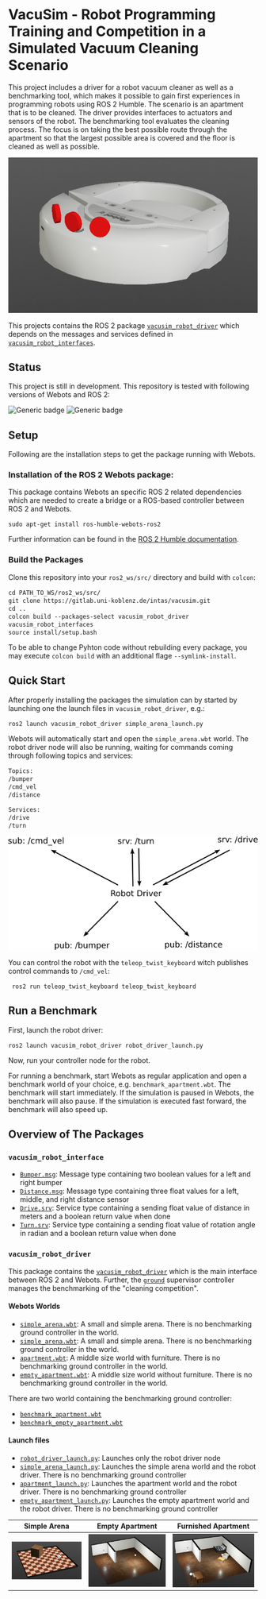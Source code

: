 # VacuSim - Robot Programming Training and Competition in a Simulated Vacuum Cleaning Scenario

This project includes a driver for a robot vacuum cleaner as well as a benchmarking tool, which makes it possible to gain first experiences in programming robots using ROS 2 Humble.
The scenario is an apartment that is to be cleaned.
The driver provides interfaces to actuators and sensors of the robot.
The benchmarking tool evaluates the cleaning process.
The focus is on taking the best possible route through the apartment so that the largest possible area is covered and the floor is cleaned as well as possible.

![robot](./.images/robot.png)


This projects contains the ROS 2 package [`vacusim_robot_driver`](./vacusim_robot_driver/) which depends on the messages and services defined in [`vacusim_robot_interfaces`](./vacusim_robot_interfaces/).

## Status
This project is still in development. This repository is tested with following versions of Webots and ROS 2:

![Generic badge](https://img.shields.io/badge/Webots-2023b-g.svg) ![Generic badge](https://img.shields.io/badge/ROS_2-Humble-g.svg)

## Setup
Following are the installation steps to get the package running with Webots.

### Installation of the ROS 2 Webots package:
This package contains Webots an specific ROS 2 related dependencies which are needed to create a bridge or a ROS-based controller between ROS 2 and Webots.
```
sudo apt-get install ros-humble-webots-ros2
```
Further information can be found in the [ROS 2 Humble documentation](https://docs.ros.org/en/humble/Tutorials/Advanced/Simulators/Webots/Installation-Ubuntu.html).

### Build the Packages
Clone this repository into your `ros2_ws/src/` directory and build with `colcon`:
```
cd PATH_TO_WS/ros2_ws/src/
git clone https://gitlab.uni-koblenz.de/intas/vacusim.git
cd ..
colcon build --packages-select vacusim_robot_driver vacusim_robot_interfaces
source install/setup.bash
```
To be able to change Pyhton code without rebuilding every package, you may execute `colcon build` with an additional flage `--symlink-install`.

## Quick Start
After properly installing the packages the simulation can by started by launching one the launch files in `vacusim_robot_driver`, e.g.:
```
ros2 launch vacusim_robot_driver simple_arena_launch.py
``` 
Webots will automatically start and open the `simple_arena.wbt` world. The robot driver node will also be running, waiting for commands coming through following topics and services:

```
Topics:
/bumper
/cmd_vel
/distance
```
```
Services:
/drive
/turn
```

![topics and services](./.images/relations.png)

You can control the robot with the `teleop_twist_keyboard` witch publishes control commands to `/cmd_vel`:

```
 ros2 run teleop_twist_keyboard teleop_twist_keyboard 
```

## Run a Benchmark
First, launch the robot driver:
```
ros2 launch vacusim_robot_driver robot_driver_launch.py 
```
Now, run your controller node for the robot.

For running a benchmark, start Webots as regular application and open a benchmark world of your choice, e.g. `benchmark_apartment.wbt`.
The benchmark will start immediately.
If the simulation is paused in Webots, the benchmark will also pause.
If the simulation is executed fast forward, the benchmark will also speed up. 

## Overview of The Packages

### `vacusim_robot_interface`
- [`Bumper.msg`](./vacusim_robot_interfaces/msg/Bumper.msg): Message type containing two boolean values for a left and right bumper
- [`Distance.msg`](./vacusim_robot_interfaces/msg/Disntace.msg): Message type containing three float values for a left, middle, and right distance sensor
- [`Drive.srv`](./vacusim_robot_interfaces/srv/Drive.srv): Service type containing a sending float value of distance in meters and a boolean return value when done
- [`Turn.srv`](./vacusim_robot_interfaces/srv/Turn.srv): Service type containing a sending float value of rotation angle in radian and a boolean return value when done

### `vacusim_robot_driver`
This package contains the [`vacusim_robot_driver`](./vacusim_robot_driver/vacusim_robot_driver/vacusim_robot_driver.py) which is the main interface between ROS 2 and Webots. Further, the [`ground`](./vacusim_robot_driver/controllers/ground/) supervisor controller manages the benchmarking of the "cleaning competition".

#### Webots Worlds
- [`simple_arena.wbt`](./vacusim_robot_driver/worlds/simple_arena.wbt): A small and simple arena. There is no benchmarking ground controller in the world.
- [`simple_arena.wbt`](./vacusim_robot_driver/worlds/simple_arena.wbt): A small and simple arena. There is no benchmarking ground controller in the world.
- [`apartment.wbt`](./vacusim_robot_driver/worlds/apartment.wbt): A middle size world with furniture. There is no benchmarking ground controller in the world.
- [`empty_apartment.wbt`](./vacusim_robot_driver/worlds/empty_apartment.wbt): A middle size world without furniture. There is no benchmarking ground controller in the world.

There are two world containing the benchmarking ground controller:
- [`benchmark_apartment.wbt`](./vacusim_robot_driver/worlds/benchmark_apartment.wbt)
- [`benchmark_empty_apartment.wbt`](./vacusim_robot_driver/worlds/empty_apartment.wbt)

#### Launch files
- [`robot_driver_launch.py`](./vacusim_robot_driver/launch/robot_driver_launch.py): Launches only the robot driver node
- [`simple_arena_launch.py`](./vacusim_robot_driver/launch/simple_arena_launch.py): Launches the simple arena world and the robot driver. There is no benchmarking ground controller
- [`apartment_launch.py`](./vacusim_robot_driver/launch/apartment_launch.py): Launches the apartment world and the robot driver. There is no benchmarking ground controller
- [`empty_apartment_launch.py`](./vacusim_robot_driver/launch/apartment_launch.py): Launches the empty apartment world and the robot driver. There is no benchmarking ground controller

Simple Arena             |  Empty Apartment         |  Furnished Apartment 
:-------------------------:|:-------------------------:|:-------------------------:
![Simple Arena](./.images/simple-arena.png)  |  ![Empty Apartment](./.images/apartment-empty.png) | ![Furnished Apartment](./.images/apartment-furniture.png)